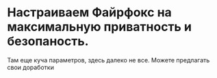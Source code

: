 # Настраиваем Файрфокс на максимальную приватность и безопаность. 
Там еще куча параметров, здесь далеко не все. Можете предлагать свои доработки
